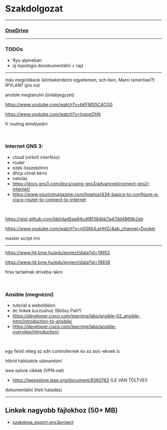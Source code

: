# Szakdolgozat 

---

### [OneDrive](https://bmeedu-my.sharepoint.com/personal/dengyel_b_edu_bme_hu/_layouts/15/onedrive.aspx?id=%2Fpersonal%2Fdengyel_b_edu_bme_hu%2FDocuments%2FÖnlab&ga=1)


---

### TODOs
- Ryu alpineban
- új topológia doookumentálni + rajz

---

más megoldások (körbekérdezni egyetemen, sch-ben, Marci ismerősei?)
	IPVLAN? (pls no)

ansible megtanulni (önlabjegyzet)

https://www.youtube.com/watch?v=bKFMS5C4CG0

https://www.youtube.com/watch?v=IyqopOhN

fr routing elmélyedni

<br>

### Internet GNS 3:
- cloud (virbr0 interfész)
- router
- ezek összekötnni
- dhcp címet kérni
- natolás
- https://docs.gns3.com/docs/using-gns3/advanced/connect-gns3-internet/
- https://www.yourictmagazine.com/howtos/434-basics-to-configure-a-cisco-router-to-connect-to-internet

<br>

https://gist.github.com/bbl/dad5ea94cdf8f384bb7a47dd4869b2eb

https://www.youtube.com/watch?v=nGSNULpHHZc&ab_channel=Docker

master script írni

---

https://www.hit.bme.hu/edu/project/data?id=19952

https://www.hit.bme.hu/edu/project/data?id=19938

friss tartalmak driveba rakni

<br>

### Ansible (megnézni)
- tutorial a weboldalon
- dc linkek kurzushoz (Böősy Pali?)
- https://developer.cisco.com/learning/labs/ansible-02_ansible-intro/introduction-to-ansible/
- https://developer.cisco.com/learning/labs/ansible-overview/introduction/

<br>

egy felső réteg az sdn controllernek és az asic-eknek is

hibrid hálózatok utánanézni

ieee xplore cikkek (VPN-nel)
- https://ieeexplore.ieee.org/document/8360763 (LE VAN TÖLTVE!)

dokumentálni (heti haladás)

---

## Linkek nagyobb fájlokhoz (50+ MB)

- [szakdoga_export.gns3project](https://bmeedu-my.sharepoint.com/personal/dengyel_b_edu_bme_hu/_layouts/15/onedrive.aspx?ga=1&id=%2Fpersonal%2Fdengyel_b_edu_bme_hu%2FDocuments%2FÖnlab%2Fszakdoga_export%2Egns3project&parent=%2Fpersonal%2Fdengyel_b_edu_bme_hu%2FDocuments%2FÖnlab)
